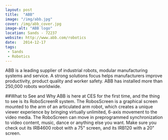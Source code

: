 ```yaml
---
layout: post
title:  "ABB"
image: "/img/abb.jpg"
cover: /img/abb_cover.jpg
image-alt: "ABB logo"
location: Sands - 72237
website: http://www.abb.com/robotics
date:   2014-12-17
tags:
 - Sands
 - Robotics
---
```


ABB is a leading supplier of industrial robots, modular manufacturing systems and service. A strong solutions focus helps manufacturers improve productivity, product quality and worker safety. ABB has installed more than 250,000 robots worldwide.

##What to See and Why
ABB is here at CES for the first time, and the thing to see is its RoboScreenR system. The RobosScreen is a graphical screen mounted to the arm of an articulated arm robot, which creates a unique viewer experience by bringing virtually unlimited, 6-axis movement to the video media. The RoboScreen can move in preprogrammed synchronization to video content, music, dance or anything else you want. Make sure you check out its IRB4600 robot with a 75" screen, and its IRB120 with a 20" screen.